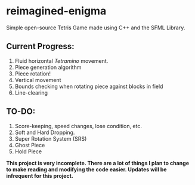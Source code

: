 # reimagined-enigma
Simple open-source Tetris Game made using C++ and the SFML Library.

## Current Progress:
1. Fluid horizontal *Tetramino* movement.
2. Piece generation algorithm
3. Piece rotation!
4. Vertical movement
5. Bounds checking when rotating piece against blocks in field
6. Line-clearing

## TO-DO:
1. Score-keeping, speed changes, lose condition, etc.
2. Soft and Hard Dropping.
3. Super Rotation System (SRS)
4. Ghost Piece
5. Hold Piece

**This project is very incomplete. There are a lot of things I plan to change to make reading and modifying the code easier.
Updates will be infrequent for this project.**
